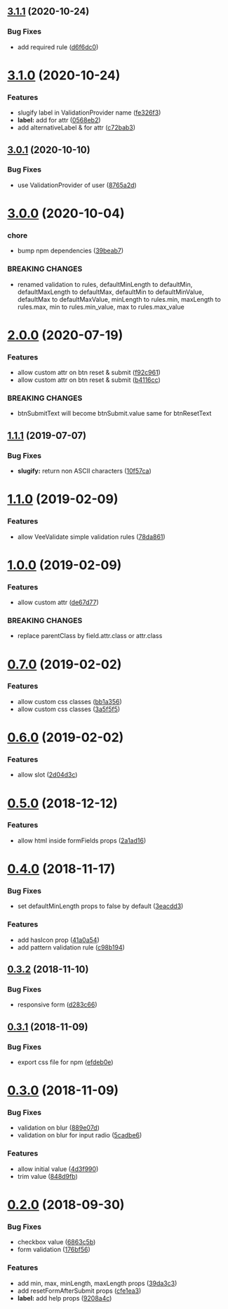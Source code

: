 ## [3.1.1](https://github.com/14nrv/vue-form-json/compare/v3.1.0...v3.1.1) (2020-10-24)


### Bug Fixes

* add required rule ([d6f6dc0](https://github.com/14nrv/vue-form-json/commit/d6f6dc0760d6f4e2e0f2629016780ca12e7ee415))

# [3.1.0](https://github.com/14nrv/vue-form-json/compare/v3.0.1...v3.1.0) (2020-10-24)


### Features

* slugify label in ValidationProvider name ([fe326f3](https://github.com/14nrv/vue-form-json/commit/fe326f3b5ed87f2ed70cd077c6512a28a3afda88))
* **label:** add for attr ([0568eb2](https://github.com/14nrv/vue-form-json/commit/0568eb26b46b6b219b4a32deb57cffe6a9a57ecb))
* add alternativeLabel & for attr ([c72bab3](https://github.com/14nrv/vue-form-json/commit/c72bab32f143672dad29068a18485f54129c6f40))

## [3.0.1](https://github.com/14nrv/vue-form-json/compare/v3.0.0...v3.0.1) (2020-10-10)


### Bug Fixes

* use ValidationProvider of user ([8765a2d](https://github.com/14nrv/vue-form-json/commit/8765a2d2cce3e54c82cc56a220baa69b8b2ff33f))

# [3.0.0](https://github.com/14nrv/vue-form-json/compare/v2.0.0...v3.0.0) (2020-10-04)


### chore

* bump npm dependencies ([39beab7](https://github.com/14nrv/vue-form-json/commit/39beab792da168e0e483d398f53e75d1a8a374a5))


### BREAKING CHANGES

* renamed validation to rules, defaultMinLength to defaultMin, defaultMaxLength to defaultMax, defaultMin to defaultMinValue, defaultMax to defaultMaxValue, minLength to rules.min, maxLength to rules.max, min to rules.min_value, max to rules.max_value

# [2.0.0](https://github.com/14nrv/vue-form-json/compare/v1.1.1...v2.0.0) (2020-07-19)


### Features

* allow custom attr on btn reset & submit ([f92c961](https://github.com/14nrv/vue-form-json/commit/f92c961))
* allow custom attr on btn reset & submit ([b4116cc](https://github.com/14nrv/vue-form-json/commit/b4116cc))


### BREAKING CHANGES

* btnSubmitText will become btnSubmit.value same for btnResetText

## [1.1.1](https://github.com/14nrv/vue-form-json/compare/v1.1.0...v1.1.1) (2019-07-07)


### Bug Fixes

* **slugify:** return non ASCII characters ([10f57ca](https://github.com/14nrv/vue-form-json/commit/10f57ca))

# [1.1.0](https://github.com/14nrv/vue-form-json/compare/v1.0.0...v1.1.0) (2019-02-09)


### Features

* allow VeeValidate simple validation rules ([78da861](https://github.com/14nrv/vue-form-json/commit/78da861))

# [1.0.0](https://github.com/14nrv/vue-form-json/compare/v0.7.0...v1.0.0) (2019-02-09)


### Features

* allow custom attr ([de67d77](https://github.com/14nrv/vue-form-json/commit/de67d77))


### BREAKING CHANGES

* replace parentClass by field.attr.class or attr.class

# [0.7.0](https://github.com/14nrv/vue-form-json/compare/v0.6.0...v0.7.0) (2019-02-02)


### Features

* allow custom css classes ([bb1a356](https://github.com/14nrv/vue-form-json/commit/bb1a356))
* allow custom css classes ([3a5f5f5](https://github.com/14nrv/vue-form-json/commit/3a5f5f5))

# [0.6.0](https://github.com/14nrv/vue-form-json/compare/v0.5.0...v0.6.0) (2019-02-02)


### Features

* allow slot ([2d04d3c](https://github.com/14nrv/vue-form-json/commit/2d04d3c))

# [0.5.0](https://github.com/14nrv/vue-form-json/compare/v0.4.0...v0.5.0) (2018-12-12)


### Features

* allow html inside formFields props ([2a1ad16](https://github.com/14nrv/vue-form-json/commit/2a1ad16))

# [0.4.0](https://github.com/14nrv/vue-form-json/compare/v0.3.2...v0.4.0) (2018-11-17)


### Bug Fixes

* set defaultMinLength props to false by default ([3eacdd3](https://github.com/14nrv/vue-form-json/commit/3eacdd3))


### Features

* add hasIcon prop ([41a0a54](https://github.com/14nrv/vue-form-json/commit/41a0a54))
* add pattern validation rule ([c98b194](https://github.com/14nrv/vue-form-json/commit/c98b194))

## [0.3.2](https://github.com/14nrv/vue-form-json/compare/v0.3.1...v0.3.2) (2018-11-10)


### Bug Fixes

* responsive form ([d283c66](https://github.com/14nrv/vue-form-json/commit/d283c66))

## [0.3.1](https://github.com/14nrv/vue-form-json/compare/v0.3.0...v0.3.1) (2018-11-09)


### Bug Fixes

* export css file for npm ([efdeb0e](https://github.com/14nrv/vue-form-json/commit/efdeb0e))

# [0.3.0](https://github.com/14nrv/vue-form-json/compare/v0.2.0...v0.3.0) (2018-11-09)


### Bug Fixes

* validation on blur ([889e07d](https://github.com/14nrv/vue-form-json/commit/889e07d))
* validation on blur for input radio ([5cadbe6](https://github.com/14nrv/vue-form-json/commit/5cadbe6))


### Features

* allow initial value ([4d3f990](https://github.com/14nrv/vue-form-json/commit/4d3f990))
* trim value ([848d9fb](https://github.com/14nrv/vue-form-json/commit/848d9fb))

# [0.2.0](https://github.com/14nrv/vue-form-json/compare/v0.1.3...v0.2.0) (2018-09-30)


### Bug Fixes

* checkbox value ([6863c5b](https://github.com/14nrv/vue-form-json/commit/6863c5b))
* form validation ([176bf56](https://github.com/14nrv/vue-form-json/commit/176bf56))


### Features

* add min, max, minLength, maxLength props ([39da3c3](https://github.com/14nrv/vue-form-json/commit/39da3c3))
* add resetFormAfterSubmit props ([cfe1ea3](https://github.com/14nrv/vue-form-json/commit/cfe1ea3))
* **label:** add help props ([9208a4c](https://github.com/14nrv/vue-form-json/commit/9208a4c))
